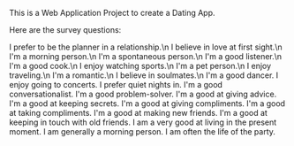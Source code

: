 This is a Web Application Project to create a Dating App.

Here are the survey questions:

I prefer to be the planner in a relationship.\n
I believe in love at first sight.\n
I'm a morning person.\n
I'm a spontaneous person.\n
I'm a good listener.\n
I'm a good cook.\n
I enjoy watching sports.\n
I'm a pet person.\n
I enjoy traveling.\n
I'm a romantic.\n
I believe in soulmates.\n
I'm a good dancer.
I enjoy going to concerts.
I prefer quiet nights in.
I'm a good conversationalist.
I'm a good problem-solver.
I'm a good at giving advice.
I'm a good at keeping secrets.
I'm a good at giving compliments.
I'm a good at taking compliments.
I'm a good at making new friends.
I'm a good at keeping in touch with old friends.
I am a very good at living in the present moment.
I am generally a morning person.
I am often the life of the party.
